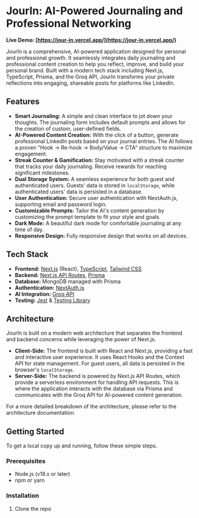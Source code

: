 # JourIn: AI-Powered Journaling and Professional Networking

**Live Demo: [https://jour-in.vercel.app/](https://jour-in.vercel.app/)**

JourIn is a comprehensive, AI-powered application designed for personal and professional growth. It seamlessly integrates daily journaling and professional content creation to help you reflect, improve, and build your personal brand. Built with a modern tech stack including Next.js, TypeScript, Prisma, and the Groq API, JourIn transforms your private reflections into engaging, shareable posts for platforms like LinkedIn.

## Features

*   **Smart Journaling:** A simple and clean interface to jot down your thoughts. The journaling form includes default prompts and allows for the creation of custom, user-defined fields.
*   **AI-Powered Content Creation:** With the click of a button, generate professional LinkedIn posts based on your journal entries. The AI follows a proven "Hook → Re-hook → Body/Value → CTA" structure to maximize engagement.
*   **Streak Counter & Gamification:** Stay motivated with a streak counter that tracks your daily journaling. Receive rewards for reaching significant milestones.
*   **Dual Storage System:** A seamless experience for both guest and authenticated users. Guests' data is stored in `localStorage`, while authenticated users' data is persisted in a database.
*   **User Authentication:** Secure user authentication with NextAuth.js, supporting email and password login.
*   **Customizable Prompts:** Tailor the AI's content generation by customizing the prompt template to fit your style and goals.
*   **Dark Mode:** A beautiful dark mode for comfortable journaling at any time of day.
*   **Responsive Design:** Fully responsive design that works on all devices.

## Tech Stack

*   **Frontend:** [Next.js](https://nextjs.org/) (React), [TypeScript](https://www.typescriptlang.org/), [Tailwind CSS](https://tailwindcss.com/)
*   **Backend:** [Next.js API Routes](https://nextjs.org/docs/api-routes/introduction), [Prisma](https://www.prisma.io/)
*   **Database:** MongoDB managed with Prisma
*   **Authentication:** [NextAuth.js](https://next-auth.js.org/)
*   **AI Integration:** [Groq API](https://groq.com/)
*   **Testing:** [Jest](https://jestjs.io/) & [Testing Library](https://testing-library.com/)

## Architecture

JourIn is built on a modern web architecture that separates the frontend and backend concerns while leveraging the power of Next.js.

*   **Client-Side:** The frontend is built with React and Next.js, providing a fast and interactive user experience. It uses React Hooks and the Context API for state management. For guest users, all data is persisted in the browser's `localStorage`.
*   **Server-Side:** The backend is powered by Next.js API Routes, which provide a serverless environment for handling API requests. This is where the application interacts with the database via Prisma and communicates with the Groq API for AI-powered content generation.

For a more detailed breakdown of the architecture, please refer to the architecture documentation.

## Getting Started

To get a local copy up and running, follow these simple steps.

### Prerequisites

*   Node.js (v18.x or later)
*   npm or yarn

### Installation

1.  Clone the repo